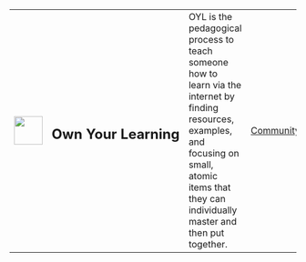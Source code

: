 | | | | |
|-|-|-|-|
| <img width=50 src="https://images.unsplash.com/photo-1473177104440-ffee2f376098?ixlib=rb-4.0.3&ixid=MnwxMjA3fDB8MHxwaG90by1wYWdlfHx8fGVufDB8fHx8&auto=format&fit=crop&w=774&q=80"/> | <h2 valign="center">Own&nbsp;Your&nbsp;Learning</h2> | OYL is the pedagogical process to teach someone how to learn via the internet by<br> finding resources, examples, and focusing on small, atomic items that they can individually master and then put together. | [Community](https://github.com/OwnYourLearning/community) |
